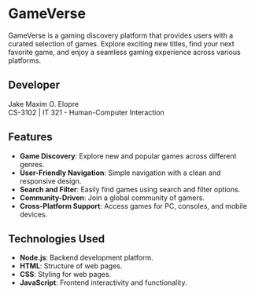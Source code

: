 # GameVerse  
GameVerse is a gaming discovery platform that provides users with a curated selection of games. Explore exciting new titles, find your next favorite game, and enjoy a seamless gaming experience across various platforms.  

## Developer  
Jake Maxim O. Elopre  
CS-3102 | IT 321 - Human-Computer Interaction  

## Features  
- **Game Discovery**: Explore new and popular games across different genres.  
- **User-Friendly Navigation**: Simple navigation with a clean and responsive design.  
- **Search and Filter**: Easily find games using search and filter options.  
- **Community-Driven**: Join a global community of gamers.  
- **Cross-Platform Support**: Access games for PC, consoles, and mobile devices.  

## Technologies Used  
- **Node.js**: Backend development platform.  
- **HTML**: Structure of web pages.  
- **CSS**: Styling for web pages.  
- **JavaScript**: Frontend interactivity and functionality.  
